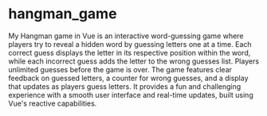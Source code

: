 # hangman_game

My Hangman game in Vue is an interactive word-guessing game where players try to reveal a hidden word by guessing letters one at a time. Each correct guess displays the letter in its respective position within the word, while each incorrect guess adds the letter to the wrong guesses list. Players unlimited guesses before the game is over. The game features clear feedback on guessed letters, a counter for wrong guesses, and a display that updates as players guess letters. It provides a fun and challenging experience with a smooth user interface and real-time updates, built using Vue's reactive capabilities.